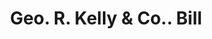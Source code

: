 ---
doi: 10.7916/D80303P8
date_other: '1890'
date_other_textual: 1890-1899
form: printed ephemera
genre:
- Invoices
name:
- Geo. R. Kelly & Co.
object_in_context_url: https://biggert.cul.columbia.edu/items/view/ave_biggert_01786
subject_hierarchical_geographic:
- Boston, Massachusetts, United States
subject_name:
- Geo. R. Kelly & Co.
title: Geo. R. Kelly & Co.. Bill
sort_title: Geo. R. Kelly & Co.. Bill
call_number: ave_biggert_01786
coordinates:
- 42.35805555555556,-71.06361111111111
pid: ave_biggert_01786
identifiers: ave_biggert_01786
permalink: /biggert/ave_biggert_01786/
layout: iiif-image-page
---